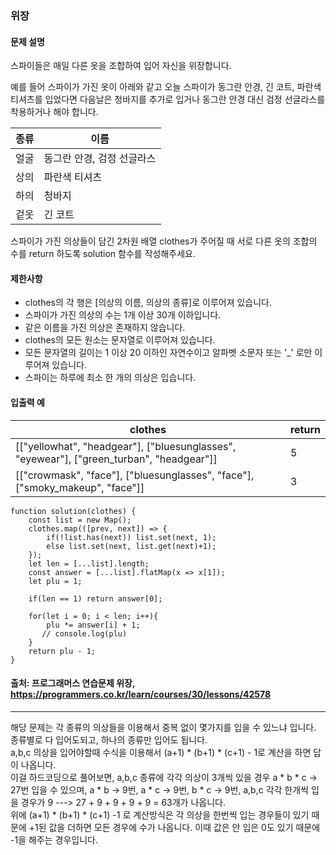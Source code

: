 ### 위장

#### 문제 설명
스파이들은 매일 다른 옷을 조합하여 입어 자신을 위장합니다.

예를 들어 스파이가 가진 옷이 아래와 같고 오늘 스파이가 동그란 안경, 긴 코트, 파란색 티셔츠를 입었다면 다음날은 청바지를 추가로 입거나 동그란 안경 대신 검정 선글라스를 착용하거나 해야 합니다.

|종류|이름|
|---|---|
|얼굴|동그란 안경, 검정 선글라스|
|상의|파란색 티셔츠|
|하의|청바지|
|겉옷|긴 코트|

스파이가 가진 의상들이 담긴 2차원 배열 clothes가 주어질 때 서로 다른 옷의 조합의 수를 return 하도록 solution 함수를 작성해주세요.

#### 제한사항
- clothes의 각 행은 [의상의 이름, 의상의 종류]로 이루어져 있습니다.
- 스파이가 가진 의상의 수는 1개 이상 30개 이하입니다.
- 같은 이름을 가진 의상은 존재하지 않습니다.
- clothes의 모든 원소는 문자열로 이루어져 있습니다.
- 모든 문자열의 길이는 1 이상 20 이하인 자연수이고 알파벳 소문자 또는 '_' 로만 이루어져 있습니다.
- 스파이는 하루에 최소 한 개의 의상은 입습니다.

#### 입출력 예
|clothes|return|
|-----|-----|
|[["yellowhat", "headgear"], ["bluesunglasses", "eyewear"], ["green_turban", "headgear"]]|5|
|[["crowmask", "face"], ["bluesunglasses", "face"], ["smoky_makeup", "face"]]|3|

```
function solution(clothes) {
    const list = new Map();
    clothes.map(([prev, next]) => {
        if(!list.has(next)) list.set(next, 1);
        else list.set(next, list.get(next)+1);
    });
    let len = [...list].length;
    const answer = [...list].flatMap(x => x[1]);
    let plu = 1;
    
    if(len == 1) return answer[0];
    
    for(let i = 0; i < len; i++){
        plu *= answer[i] + 1;
       // console.log(plu)
    }
    return plu - 1;
}
```

#### 출처: 프로그래머스 연습문제 위장, https://programmers.co.kr/learn/courses/30/lessons/42578
----------------------------------------------------------------------------------------
해당 문제는 각 종류의 의상들을 이용해서 중복 없이 몇가지를 입을 수 있느냐 입니다.<br>
종류별로 다 입어도되고, 하나의 종류만 입어도 됩니다.<br>
a,b,c 의상을 입어야할때   수식을 이용해서 (a+1) * (b+1) * (c+1) - 1로 계산을 하면 답이 나옵니다.<br>
이걸 하드코딩으로 풀어보면, a,b,c 종류에 각각 의상이 3개씩 있을 경우
a * b * c -> 27번 입을 수 있으며,  a * b -> 9번,  a * c -> 9번, b * c -> 9번, a,b,c 각각 한개씩 입을 경우가 9
---> 27 + 9 + 9 + 9 + 9 = 63개가 나옵니다.<br>
위에 (a+1) * (b+1) * (c+1) -1 로 계산방식은 각 의상을 한번씩 입는 경우들이 있기 때문에 +1된 값을 더하면 모든 경우에 수가 나옵니다. 이때 값은 안 입은 0도 있기 때문에 -1을 해주는 경우입니다.
